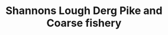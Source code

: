 ---
title: "Shannons Lough Derg Pike and Coarse fishery"
address: "Shannon Regional Fisheries Board Ashbourne Business Park Dock Road Limerick City Ireland, Ashbourne Business Park, Limerick, Limerick"
tel: "+353 (0)61 30 0238"
county: "Limerick"
category: "Coarse Angling"
type: "Content"
lat: "52.65628433227539"
lng: "-8.652350425720215"
---